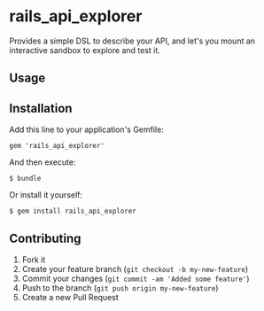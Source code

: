 # rails_api_explorer

Provides a simple DSL to describe your API, and let's you mount an interactive sandbox to explore and test it.

## Usage



## Installation

Add this line to your application's Gemfile:

    gem 'rails_api_explorer'

And then execute:

    $ bundle

Or install it yourself:

    $ gem install rails_api_explorer

## Contributing

1. Fork it
2. Create your feature branch (`git checkout -b my-new-feature`)
3. Commit your changes (`git commit -am 'Added some feature'`)
4. Push to the branch (`git push origin my-new-feature`)
5. Create a new Pull Request
